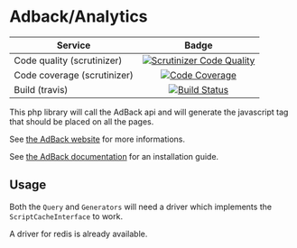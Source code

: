 Adback/Analytics
================

| Service | Badge |
| -------- |:--------:|
| Code quality (scrutinizer) | [![Scrutinizer Code Quality](https://scrutinizer-ci.com/g/dekalee/adback-analytics/badges/quality-score.png?b=master)](https://scrutinizer-ci.com/g/dekalee/adback-analytics/?branch=master) |
| Code coverage (scrutinizer) | [![Code Coverage](https://scrutinizer-ci.com/g/dekalee/adback-analytics/badges/coverage.png?b=master)](https://scrutinizer-ci.com/g/dekalee/adback-analytics/?branch=master) |
| Build (travis) | [![Build Status](https://travis-ci.org/dekalee/adback-analytics.svg?branch=master)](https://travis-ci.org/dekalee/adback-analytics) |

This php library will call the AdBack api and will generate the javascript tag
that should be placed on all the pages.

See [the AdBack website](http://adback.co) for more informations.

See [the AdBack documentation](http://docs.adback.co/en/latest/) for an installation guide.

Usage
-----

Both the `Query` and `Generators` will need a driver which implements
the `ScriptCacheInterface` to work.

A driver for redis is already available.
